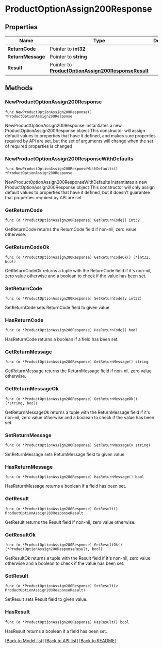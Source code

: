 # ProductOptionAssign200Response

## Properties

Name | Type | Description | Notes
------------ | ------------- | ------------- | -------------
**ReturnCode** | Pointer to **int32** |  | [optional] 
**ReturnMessage** | Pointer to **string** |  | [optional] 
**Result** | Pointer to [**ProductOptionAssign200ResponseResult**](ProductOptionAssign200ResponseResult.md) |  | [optional] 

## Methods

### NewProductOptionAssign200Response

`func NewProductOptionAssign200Response() *ProductOptionAssign200Response`

NewProductOptionAssign200Response instantiates a new ProductOptionAssign200Response object
This constructor will assign default values to properties that have it defined,
and makes sure properties required by API are set, but the set of arguments
will change when the set of required properties is changed

### NewProductOptionAssign200ResponseWithDefaults

`func NewProductOptionAssign200ResponseWithDefaults() *ProductOptionAssign200Response`

NewProductOptionAssign200ResponseWithDefaults instantiates a new ProductOptionAssign200Response object
This constructor will only assign default values to properties that have it defined,
but it doesn't guarantee that properties required by API are set

### GetReturnCode

`func (o *ProductOptionAssign200Response) GetReturnCode() int32`

GetReturnCode returns the ReturnCode field if non-nil, zero value otherwise.

### GetReturnCodeOk

`func (o *ProductOptionAssign200Response) GetReturnCodeOk() (*int32, bool)`

GetReturnCodeOk returns a tuple with the ReturnCode field if it's non-nil, zero value otherwise
and a boolean to check if the value has been set.

### SetReturnCode

`func (o *ProductOptionAssign200Response) SetReturnCode(v int32)`

SetReturnCode sets ReturnCode field to given value.

### HasReturnCode

`func (o *ProductOptionAssign200Response) HasReturnCode() bool`

HasReturnCode returns a boolean if a field has been set.

### GetReturnMessage

`func (o *ProductOptionAssign200Response) GetReturnMessage() string`

GetReturnMessage returns the ReturnMessage field if non-nil, zero value otherwise.

### GetReturnMessageOk

`func (o *ProductOptionAssign200Response) GetReturnMessageOk() (*string, bool)`

GetReturnMessageOk returns a tuple with the ReturnMessage field if it's non-nil, zero value otherwise
and a boolean to check if the value has been set.

### SetReturnMessage

`func (o *ProductOptionAssign200Response) SetReturnMessage(v string)`

SetReturnMessage sets ReturnMessage field to given value.

### HasReturnMessage

`func (o *ProductOptionAssign200Response) HasReturnMessage() bool`

HasReturnMessage returns a boolean if a field has been set.

### GetResult

`func (o *ProductOptionAssign200Response) GetResult() ProductOptionAssign200ResponseResult`

GetResult returns the Result field if non-nil, zero value otherwise.

### GetResultOk

`func (o *ProductOptionAssign200Response) GetResultOk() (*ProductOptionAssign200ResponseResult, bool)`

GetResultOk returns a tuple with the Result field if it's non-nil, zero value otherwise
and a boolean to check if the value has been set.

### SetResult

`func (o *ProductOptionAssign200Response) SetResult(v ProductOptionAssign200ResponseResult)`

SetResult sets Result field to given value.

### HasResult

`func (o *ProductOptionAssign200Response) HasResult() bool`

HasResult returns a boolean if a field has been set.


[[Back to Model list]](../README.md#documentation-for-models) [[Back to API list]](../README.md#documentation-for-api-endpoints) [[Back to README]](../README.md)


